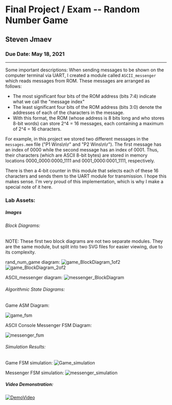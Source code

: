 # Final Project / Exam -- Random Number Game
## Steven Jmaev
### Due Date: May 18, 2021

***

Some important descriptions:
When sending messages to be shown on the computer terminal via UART, I created a module called `ASCII_messenger` which reads messages from ROM. These messages are arranged as follows:
* The most significant four bits of the ROM address (bits 7:4) indicate what we call the "message index"
* The least significant four bits of the ROM address (bits 3:0) denote the addresses of each of the characters in the message. 
* With this format, the ROM (whose address is 8 bits long and who stores 8-bit words) can store 2^4 = 16 messages, each containing a maximum of 2^4 = 16 characters.

For example, in this project we stored two different messages in the `messages.mem` file ("P1 Wins\n\r" and "P2 Wins\n\r").
The first message has an index of 0000 while the second message has an index of 0001. Thus, their characters (which are ASCII 8-bit bytes) are stored in memory locations 0000_0000:0000_1111 and 0001_0000:0001_1111, respectively.

There is then a 4-bit counter in this module that selects each of these 16 characters and sends them to the UART module for transmission. 
I hope this makes sense. I'm very proud of this implementation, which is why I make a special note of it here.

### Lab Assets:

##### Images
###### Block Diagrams:

NOTE: These first two block diagrams are not two separate modules. They are the same module, but split into two SVG files for easier viewing, due to its complexity.

rand_num_game diagram:
![game_BlockDiagram_1of2](Images/block_diagram_1_of_2.svg)
![game_BlockDiagram_2of2](Images/block_diagram_2_of_2.svg)

ASCII_messenger diagram:
![messenger_BlockDiagram](Images/ASCII_messenger_blockdiagram.svg)


###### Algorithmic State Diagrams:
Game ASM Diagram:

![game_fsm](Images/random_number_game_fsm.svg)

ASCII Console Messenger FSM Diagram:

![messenger_fsm](Images/ASCII_messenger_fsm.svg)


###### Simulation Results:
Game FSM simulation:
![Game_simulation](Images/game_fsm_tb.png)

Messenger FSM simulation:
![messenger_simulation](Images/messenger_tb_simulation.png)


##### Video Demonstration:
[![DemoVideo](Images/VideoThumbnail.png)](https://youtu.be/7WWKBiacgQU)

